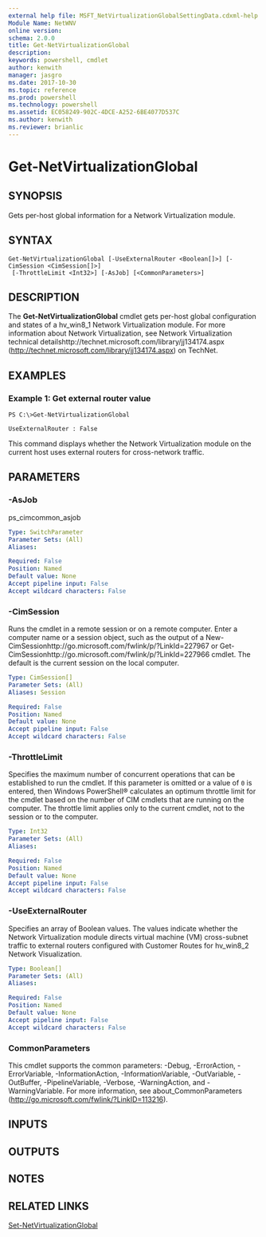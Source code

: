 ```yaml
---
external help file: MSFT_NetVirtualizationGlobalSettingData.cdxml-help.xml
Module Name: NetWNV
online version: 
schema: 2.0.0
title: Get-NetVirtualizationGlobal
description: 
keywords: powershell, cmdlet
author: kenwith
manager: jasgro
ms.date: 2017-10-30
ms.topic: reference
ms.prod: powershell
ms.technology: powershell
ms.assetid: EC058249-902C-4DCE-A252-6BE4077D537C
ms.author: kenwith
ms.reviewer: brianlic
---
```


# Get-NetVirtualizationGlobal

## SYNOPSIS
Gets per-host global information for a Network Virtualization module.

## SYNTAX

```
Get-NetVirtualizationGlobal [-UseExternalRouter <Boolean[]>] [-CimSession <CimSession[]>]
 [-ThrottleLimit <Int32>] [-AsJob] [<CommonParameters>]
```

## DESCRIPTION
The **Get-NetVirtualizationGlobal** cmdlet gets per-host global configuration and states of a hv_win8_1 Network Virtualization module.
For more information about Network Virtualization, see Network Virtualization technical detailshttp://technet.microsoft.com/library/jj134174.aspx (http://technet.microsoft.com/library/jj134174.aspx) on TechNet.

## EXAMPLES

### Example 1: Get external router value
```
PS C:\>Get-NetVirtualizationGlobal

UseExternalRouter : False
```

This command displays whether the Network Virtualization module on the current host uses external routers for cross-network traffic.

## PARAMETERS

### -AsJob
ps_cimcommon_asjob

```yaml
Type: SwitchParameter
Parameter Sets: (All)
Aliases: 

Required: False
Position: Named
Default value: None
Accept pipeline input: False
Accept wildcard characters: False
```

### -CimSession
Runs the cmdlet in a remote session or on a remote computer.
Enter a computer name or a session object, such as the output of a New-CimSessionhttp://go.microsoft.com/fwlink/p/?LinkId=227967 or Get-CimSessionhttp://go.microsoft.com/fwlink/p/?LinkId=227966 cmdlet.
The default is the current session on the local computer.

```yaml
Type: CimSession[]
Parameter Sets: (All)
Aliases: Session

Required: False
Position: Named
Default value: None
Accept pipeline input: False
Accept wildcard characters: False
```

### -ThrottleLimit
Specifies the maximum number of concurrent operations that can be established to run the cmdlet.
If this parameter is omitted or a value of `0` is entered, then Windows PowerShell® calculates an optimum throttle limit for the cmdlet based on the number of CIM cmdlets that are running on the computer.
The throttle limit applies only to the current cmdlet, not to the session or to the computer.

```yaml
Type: Int32
Parameter Sets: (All)
Aliases: 

Required: False
Position: Named
Default value: None
Accept pipeline input: False
Accept wildcard characters: False
```

### -UseExternalRouter
Specifies an array of Boolean values.
The values indicate whether the Network Virtualization module directs virtual machine (VM) cross-subnet traffic to external routers configured with Customer Routes for hv_win8_2 Network Visualization.

```yaml
Type: Boolean[]
Parameter Sets: (All)
Aliases: 

Required: False
Position: Named
Default value: None
Accept pipeline input: False
Accept wildcard characters: False
```

### CommonParameters
This cmdlet supports the common parameters: -Debug, -ErrorAction, -ErrorVariable, -InformationAction, -InformationVariable, -OutVariable, -OutBuffer, -PipelineVariable, -Verbose, -WarningAction, and -WarningVariable. For more information, see about_CommonParameters (http://go.microsoft.com/fwlink/?LinkID=113216).

## INPUTS

## OUTPUTS

## NOTES

## RELATED LINKS

[Set-NetVirtualizationGlobal](./Set-NetVirtualizationGlobal.md)
